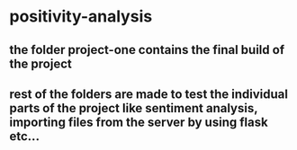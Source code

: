 # positivity-analysis

## the folder project-one contains the final build of the project
## rest of the folders are made to test the individual parts of the project like sentiment analysis, importing files from the server by using flask etc...
